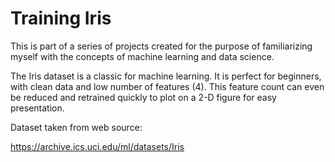 # Training Iris
This is part of a series of projects created for the purpose of familiarizing myself with the concepts of machine learning and data science.

The Iris dataset is a classic for machine learning. It is perfect for beginners, with clean data and low number of features (4). This feature count can even be reduced and retrained quickly to plot on a 2-D figure for easy presentation.

Dataset taken from web source:

https://archive.ics.uci.edu/ml/datasets/Iris
